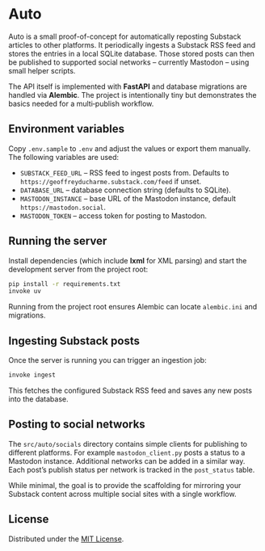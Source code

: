 # Auto

Auto is a small proof-of-concept for automatically reposting Substack articles
to other platforms.  It periodically ingests a Substack RSS feed and stores the
entries in a local SQLite database.  Those stored posts can then be published to
supported social networks – currently Mastodon – using small helper scripts.

The API itself is implemented with **FastAPI** and database migrations are
handled via **Alembic**.  The project is intentionally tiny but demonstrates the
basics needed for a multi‑publish workflow.

## Environment variables

Copy `.env.sample` to `.env` and adjust the values or export them manually.
The following variables are used:

- `SUBSTACK_FEED_URL` – RSS feed to ingest posts from. Defaults to
  `https://geoffreyducharme.substack.com/feed` if unset.
- `DATABASE_URL` – database connection string (defaults to SQLite).
- `MASTODON_INSTANCE` – base URL of the Mastodon instance, default
  `https://mastodon.social`.
- `MASTODON_TOKEN` – access token for posting to Mastodon.

## Running the server

Install dependencies (which include **lxml** for XML parsing) and start the development server from the project root:

```bash
pip install -r requirements.txt
invoke uv
```

Running from the project root ensures Alembic can locate `alembic.ini` and
migrations.

## Ingesting Substack posts

Once the server is running you can trigger an ingestion job:

```bash
invoke ingest
```

This fetches the configured Substack RSS feed and saves any new posts into the
database.

## Posting to social networks

The `src/auto/socials` directory contains simple clients for publishing to
different platforms.  For example `mastodon_client.py` posts a status to a
Mastodon instance.  Additional networks can be added in a similar way.  Each
post’s publish status per network is tracked in the `post_status` table.

While minimal, the goal is to provide the scaffolding for mirroring your
Substack content across multiple social sites with a single workflow.

## License

Distributed under the [MIT License](LICENSE).
